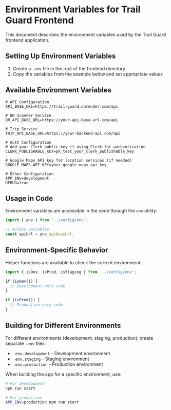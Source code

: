 # Environment Variables for Trail Guard Frontend

This document describes the environment variables used by the Trail Guard frontend application.

## Setting Up Environment Variables

1. Create a `.env` file in the root of the frontend directory
2. Copy the variables from the example below and set appropriate values

## Available Environment Variables

```
# API Configuration
API_BASE_URL=https://trail-guard.onrender.com/api

# QR Scanner Service
QR_API_BASE_URL=https://your-api-base-url.com/api

# Trip Service
TRIP_API_BASE_URL=https://your-backend-api.com/api

# Auth Configuration 
# Add your Clerk public key if using Clerk for authentication
CLERK_PUBLISHABLE_KEY=pk_test_your_clerk_publishable_key

# Google Maps API key for location services (if needed)
GOOGLE_MAPS_API_KEY=your_google_maps_api_key

# Other Configuration
APP_ENV=development
DEBUG=true
```

## Usage in Code

Environment variables are accessible in the code through the `env` utility:

```typescript
import { env } from '../config/env';

// Access variables
const apiUrl = env.apiBaseUrl;
```

## Environment-Specific Behavior

Helper functions are available to check the current environment:

```typescript
import { isDev, isProd, isStaging } from '../config/env';

if (isDev()) {
  // Development-only code
}

if (isProd()) {
  // Production-only code
}
```

## Building for Different Environments

For different environments (development, staging, production), create separate `.env` files:

- `.env.development` - Development environment
- `.env.staging` - Staging environment
- `.env.production` - Production environment

When building the app for a specific environment, use:

```bash
# For development
npm run start

# For production
APP_ENV=production npm run start
``` 